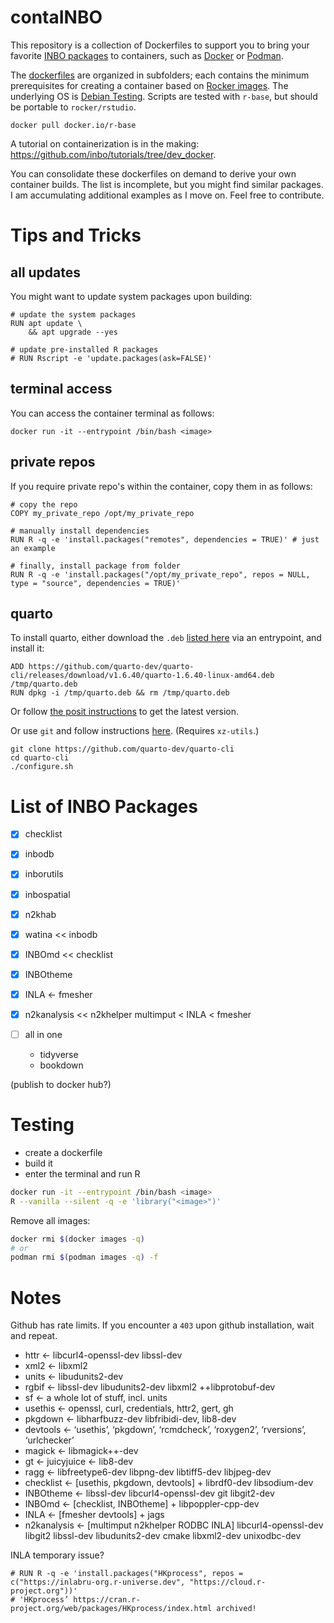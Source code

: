 # contaINBO

This repository is a collection of Dockerfiles to support you to bring your favorite [INBO packages](https://inbo.github.io) to containers, such as [Docker](https://docs.docker.com) or [Podman](https://docs.podman.io).


The [dockerfiles](https://docs.docker.com/build/concepts/dockerfile) are organized in subfolders; each contains the minimum prerequisites for creating a container based on [Rocker images](https://rocker-project.org).
The underlying OS is [Debian Testing](https://wiki.debian.org/DebianTesting).
Scripts are tested with `r-base`, but should be portable to `rocker/rstudio`.


```{sh}
docker pull docker.io/r-base
```


A tutorial on containerization is in the making: <https://github.com/inbo/tutorials/tree/dev_docker>.


You can consolidate these dockerfiles on demand to derive your own container builds.
The list is incomplete, but you might find similar packages. 
I am accumulating additional examples as I move on.
Feel free to contribute.


# Tips and Tricks

## all updates 

You might want to update system packages upon building:

```{dsl}
# update the system packages
RUN apt update \
    && apt upgrade --yes
    
# update pre-installed R packages
# RUN Rscript -e 'update.packages(ask=FALSE)'
```


## terminal access

You can access the container terminal as follows:

```{sh}
docker run -it --entrypoint /bin/bash <image>
```


## private repos

If you require private repo's within the container, copy them in as follows:

```{dsl}
# copy the repo
COPY my_private_repo /opt/my_private_repo

# manually install dependencies
RUN R -q -e 'install.packages("remotes", dependencies = TRUE)' # just an example

# finally, install package from folder
RUN R -q -e 'install.packages("/opt/my_private_repo", repos = NULL, type = "source", dependencies = TRUE)'
```


## quarto

To install quarto, either download the `.deb` [listed here](https://quarto.org/docs/get-started) via an entrypoint, and install it:

```{dsl}
ADD https://github.com/quarto-dev/quarto-cli/releases/download/v1.6.40/quarto-1.6.40-linux-amd64.deb /tmp/quarto.deb
RUN dpkg -i /tmp/quarto.deb && rm /tmp/quarto.deb
```


Or follow [the posit instructions](https://docs.posit.co/resources/install-quarto.html) to get the latest version.


Or use `git` and follow instructions [here](https://github.com/quarto-dev/quarto-cli).
(Requires `xz-utils`.)

```{sh}
git clone https://github.com/quarto-dev/quarto-cli
cd quarto-cli
./configure.sh
```


# List of INBO Packages

- [X] checklist
- [X] inbodb 
- [X] inborutils
- [X] inbospatial
- [X] n2khab
- [X] watina << inbodb
- [X] INBOmd << checklist
- [X] INBOtheme
- [X] INLA <- fmesher
- [X] n2kanalysis << n2khelper multimput < INLA < fmesher


- [ ] all in one
  + tidyverse
  + bookdown

(publish to docker hub?)


# Testing

- create a dockerfile
- build it
- enter the terminal and run R

``` sh
docker run -it --entrypoint /bin/bash <image>
R --vanilla --silent -q -e 'library("<image>")'
```


Remove all images:

``` sh
docker rmi $(docker images -q)
# or
podman rmi $(podman images -q) -f
```

# Notes

Github has rate limits. If you encounter a `403` upon github installation, wait and repeat.


- httr <- libcurl4-openssl-dev libssl-dev
- xml2 <- libxml2
- units <- libudunits2-dev
- rgbif <- libssl-dev libudunits2-dev libxml2 ++libprotobuf-dev 
- sf <- a whole lot of stuff, incl. units
- usethis <- openssl, curl, credentials, httr2, gert, gh
- pkgdown <- libharfbuzz-dev libfribidi-dev, lib8-dev
- devtools <- ‘usethis’, ‘pkgdown’, ‘rcmdcheck’, ‘roxygen2’, ‘rversions’, ‘urlchecker’
- magick <- libmagick++-dev
- gt <- juicyjuice <- lib8-dev
- ragg <- libfreetype6-dev libpng-dev libtiff5-dev libjpeg-dev
- checklist <- [usethis, pkgdown, devtools] + librdf0-dev libsodium-dev
- INBOtheme <- libssl-dev libcurl4-openssl-dev git libgit2-dev
- INBOmd <- [checklist, INBOtheme] + libpoppler-cpp-dev
- INLA <- [fmesher devtools] + jags
- n2kanalysis <- [multimput n2khelper RODBC INLA] libcurl4-openssl-dev libgit2 libssl-dev libudunits2-dev cmake libxml2-dev unixodbc-dev

INLA temporary issue?
``` 
# RUN R -q -e 'install.packages("HKprocess", repos = c("https://inlabru-org.r-universe.dev", "https://cloud.r-project.org"))'
# 'HKprocess’ https://cran.r-project.org/web/packages/HKprocess/index.html archived!
```

